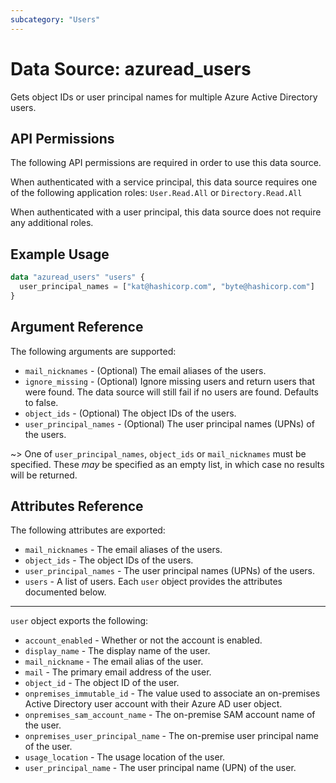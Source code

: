 ```yaml
---
subcategory: "Users"
---
```


# Data Source: azuread_users

Gets object IDs or user principal names for multiple Azure Active Directory users.

## API Permissions

The following API permissions are required in order to use this data source.

When authenticated with a service principal, this data source requires one of the following application roles: `User.Read.All` or `Directory.Read.All`

When authenticated with a user principal, this data source does not require any additional roles.

## Example Usage

```terraform
data "azuread_users" "users" {
  user_principal_names = ["kat@hashicorp.com", "byte@hashicorp.com"]
}
```

## Argument Reference

The following arguments are supported:

* `mail_nicknames` - (Optional) The email aliases of the users.
* `ignore_missing` - (Optional) Ignore missing users and return users that were found. The data source will still fail if no users are found. Defaults to false.
* `object_ids` - (Optional) The object IDs of the users.
* `user_principal_names` - (Optional) The user principal names (UPNs) of the users.

~> One of `user_principal_names`, `object_ids` or `mail_nicknames` must be specified. These _may_ be specified as an empty list, in which case no results will be returned.

## Attributes Reference

The following attributes are exported:

* `mail_nicknames` - The email aliases of the users.
* `object_ids` - The object IDs of the users.
* `user_principal_names` - The user principal names (UPNs) of the users.
* `users` - A list of users. Each `user` object provides the attributes documented below.

___

`user` object exports the following:

* `account_enabled` - Whether or not the account is enabled.
* `display_name` - The display name of the user.
* `mail_nickname` - The email alias of the user.
* `mail` - The primary email address of the user.
* `object_id` - The object ID of the user.
* `onpremises_immutable_id` - The value used to associate an on-premises Active Directory user account with their Azure AD user object.
* `onpremises_sam_account_name` - The on-premise SAM account name of the user.
* `onpremises_user_principal_name` - The on-premise user principal name of the user.
* `usage_location` - The usage location of the user.
* `user_principal_name` - The user principal name (UPN) of the user.
